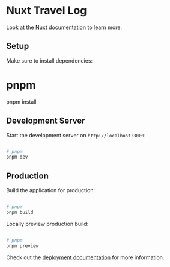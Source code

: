 # Nuxt Travel Log

Look at the [Nuxt documentation](https://nuxt.com/docs/getting-started/introduction) to learn more.

## Setup

Make sure to install dependencies:

# pnpm
pnpm install

## Development Server

Start the development server on `http://localhost:3000`:

```bash

# pnpm
pnpm dev

```

## Production

Build the application for production:

```bash

# pnpm
pnpm build

```

Locally preview production build:

```bash

# pnpm
pnpm preview

```

Check out the [deployment documentation](https://nuxt.com/docs/getting-started/deployment) for more information.
